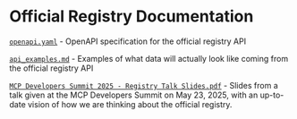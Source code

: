 # Official Registry Documentation

[`openapi.yaml`](./openapi.yaml) - OpenAPI specification for the official registry API

[`api_examples.md`](./api_examples.md) - Examples of what data will actually look like coming from the official registry API

[`MCP Developers Summit 2025 - Registry Talk Slides.pdf`](./MCP%20Developers%20Summit%202025%20-%20Registry%20Talk%20Slides.pdf) - Slides from a talk given at the MCP Developers Summit on May 23, 2025, with an up-to-date vision of how we are thinking about the official registry.